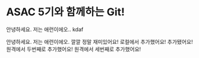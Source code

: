 # ASAC 5기와 함께하는 Git!

안녕하세요. 저는 애런이에오..
kdaf

안녕하세요. 저는 애런이에오.
깔깔
정말 재미있어요!
로컬에서 추가했어요!
추가됐어요!
원격에서 두번째로 추가했어요!
원격에서 세번째로 추가했어요!
